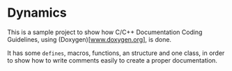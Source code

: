 # Dynamics

This is a sample project to show how C/C++ Documentation Coding Guidelines, using (Doxygen)[www.doxygen.org], is done.

It has some `defines`, macros, functions, an structure and one class, in order to show how to write comments easily to create a proper documentation.
